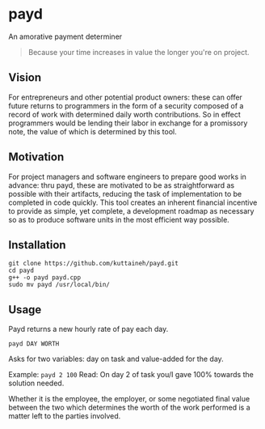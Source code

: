 # payd
An amorative payment determiner
>Because your time increases in value the longer you're on project.

## Vision
For entrepreneurs and other potential product owners: these can offer future returns to programmers in the form of a security composed of a record of work with determined daily worth contributions. So in effect programmers would be lending their labor in exchange for a promissory note, the value of which is determined by this tool.

## Motivation
For project managers and software engineers to prepare good works in advance: thru payd, these are motivated to be as straightforward as possible with their artifacts, reducing the task of implementation to be completed in code quickly. This tool creates an inherent financial incentive to provide as simple, yet complete, a development roadmap as necessary so as to produce software units in the most efficient way possible. 

## Installation
```
git clone https://github.com/kuttaineh/payd.git
cd payd
g++ -o payd payd.cpp
sudo mv payd /usr/local/bin/
```

## Usage
Payd returns a new hourly rate of pay each day.
```
payd DAY WORTH
```
Asks for two variables: day on task and value-added for the day.

Example: `payd 2 100`
Read: On day 2 of task you/I gave 100% towards the solution needed.

Whether it is the employee, the employer, or some negotiated final value between the two which determines the worth of the work performed is a matter left to the parties involved.
